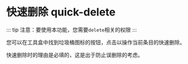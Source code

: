 # 快速删除 quick-delete

::: tip
注意：要使用本功能，您需要`delete`相关的权限
:::

您可以在工具盒中找到垃圾桶图标的按钮，点击以操作当前条目的快速删除。

快速删除时的理由是必填的，这是出于防止误删除的考虑。
